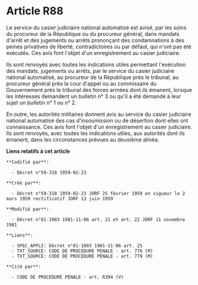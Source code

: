 # Article R88

Le service du casier judiciaire national automatisé est avisé, par les soins du procureur de la République ou du procureur
général, dans mandats d'arrêt et des jugements ou arrêts prononçant des condamnations à des peines privatives de liberté,
contradictoires ou par défaut, qui n'ont pas été exécutés. Ces avis font l'objet d'un enregistrement au casier judiciaire.

Ils sont renvoyés avec toutes les indications utiles permettant l'exécution des mandats, jugements ou arrêts, par le service
du casier judiciaire national automatisé, au procureur de la République près le tribunal, au procureur général près la cour
d'appel ou au commissaire du Gouvernement près le tribunal des forces armées dont ils émanent, lorsque les intéressés
demandent un bulletin n° 3 ou qu'il a été demandé à leur sujet un bulletin n° 1 ou n° 2.

En outre, les autorités militaires donnent avis au service du casier judiciaire national automatisé des cas d'insoumission ou
de désertion dont elles ont connaissance. Ces avis font l'objet d'un enregistrement au casier judiciaire. Ils sont renvoyés,
avec toutes les indications utiles, aux autorités dont ils émanent, dans les circonstances prévues au deuxième alinéa.

**Liens relatifs à cet article**

	**Codifié par**:

	  - Décret n°59-318 1959-02-23

	**Créé par**:

	  - Décret n°59-318 1959-02-23 JORF 25 février 1959 en vigueur le 2 mars 1959 rectificatif JORF 13 juin 1959

	**Modifié par**:

	  - Décret n°81-1003 1981-11-06 art. 21 et art. 22 JORF 11 novembre 1981

	**Liens**:

	  - SPEC_APPLI: Décret n°81-1003 1981-11-06 art. 25
	  - TXT_SOURCE: CODE DE PROCEDURE PENALE - art. 776 (M)
	  - TXT_SOURCE: CODE DE PROCEDURE PENALE - art. 779 (M)

	**Cité par**:

	  - CODE DE PROCEDURE PENALE - art. R394 (V)
